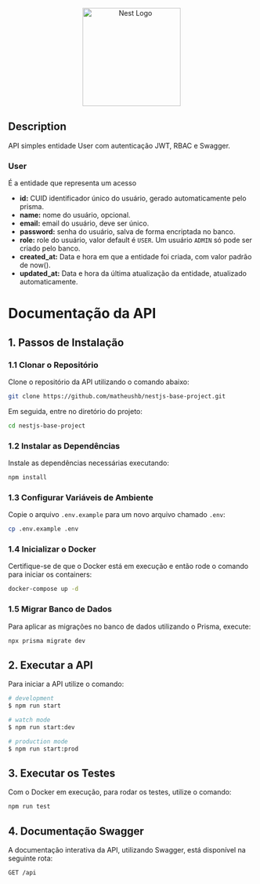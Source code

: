 <p align="center">
  <a href="http://nestjs.com/" target="blank"><img src="https://nestjs.com/img/logo-small.svg" width="200" alt="Nest Logo" /></a>
</p>

[circleci-image]: https://img.shields.io/circleci/build/github/nestjs/nest/master?token=abc123def456
[circleci-url]: https://circleci.com/gh/nestjs/nest

## Description

API simples entidade User com autenticação JWT, RBAC e Swagger.

### User

É a entidade que representa um acesso

- **id:** CUID identificador único do usuário, gerado automaticamente pelo prisma.
- **name:** nome do usuário, opcional.
- **email:** email do usuário, deve ser único.
- **password:** senha do usuário, salva de forma encriptada no banco.
- **role:** role do usuário, valor default é `USER`. Um usuário `ADMIN` só pode ser criado pelo banco.
- **created_at:** Data e hora em que a entidade foi criada, com valor padrão de now().
- **updated_at:** Data e hora da última atualização da entidade, atualizado automaticamente.

# Documentação da API

## 1. Passos de Instalação

### 1.1 Clonar o Repositório

Clone o repositório da API utilizando o comando abaixo:

```bash
git clone https://github.com/matheushb/nestjs-base-project.git
```

Em seguida, entre no diretório do projeto:

```bash
cd nestjs-base-project
```

### 1.2 Instalar as Dependências

Instale as dependências necessárias executando:

```bash
npm install
```

### 1.3 Configurar Variáveis de Ambiente

Copie o arquivo `.env.example` para um novo arquivo chamado `.env`:

```bash
cp .env.example .env
```

### 1.4 Inicializar o Docker

Certifique-se de que o Docker está em execução e então rode o comando para iniciar os containers:

```bash
docker-compose up -d
```

### 1.5 Migrar Banco de Dados

Para aplicar as migrações no banco de dados utilizando o Prisma, execute:

```bash
npx prisma migrate dev
```

## 2. Executar a API

Para iniciar a API utilize o comando:

```bash
# development
$ npm run start

# watch mode
$ npm run start:dev

# production mode
$ npm run start:prod
```

## 3. Executar os Testes

Com o Docker em execução, para rodar os testes, utilize o comando:

```bash
npm run test
```

## 4. Documentação Swagger

A documentação interativa da API, utilizando Swagger, está disponível na seguinte rota:

```bash
GET /api
```
